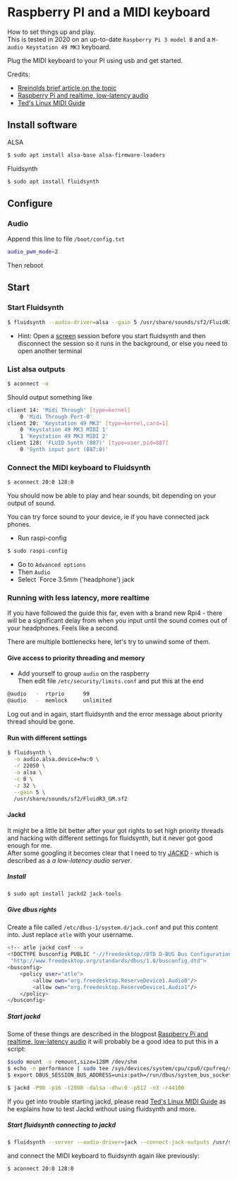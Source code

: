 # Raspberry PI and a MIDI keyboard

How to set things up and play.  
This is tested in 2020 on an up-to-date `Raspberry Pi 3 model B` and a `M-audio Keystation 49 MK3` keyboard.

Plug the MIDI keyboard to your PI using usb and get started.

Credits:

-   [Rreinolds brief article on the topic](https://medium.com/@rreinold/how-to-use-a-raspberry-pi-3-to-turn-midi-piano-to-into-stand-alone-powered-piano-4aeb79e309ce)
-   [Raspberry Pi and realtime, low-latency audio](https://wiki.linuxaudio.org/wiki/raspberrypi)
-   [Ted's Linux MIDI Guide](http://tedfelix.com/linux/linux-midi.html)

## Install software

ALSA

```sh
$ sudo apt install alsa-base alsa-firmware-loaders
```

Fluidsynth

```sh
$ sudo apt install fluidsynth
```

## Configure

### Audio

Append this line to file `/boot/config.txt`

```bash
audio_pwm_mode=2
```

Then reboot

## Start

### Start Fluidsynth

```sh
$ fluidsynth --audio-driver=alsa --gain 5 /usr/share/sounds/sf2/FluidR3_GM.sf2
```

-   Hint: Open a [screen](https://linux.die.net/man/1/screen) session before you start fluidsynth and then disconnect the session so it runs in the background, or else you need to open another terminal

### List alsa outputs

```sh
$ aconnect -o
```

Should output something like

```bash
client 14: 'Midi Through' [type=kernel]
    0 'Midi Through Port-0'
client 20: 'Keystation 49 MK3' [type=kernel,card=1]
    0 'Keystation 49 MK3 MIDI 1'
    1 'Keystation 49 MK3 MIDI 2'
client 128: 'FLUID Synth (887)' [type=user,pid=887]
    0 'Synth input port (887:0)'
```

### Connect the MIDI keyboard to Fluidsynth

```sh
$ aconnect 20:0 128:0
```

You should now be able to play and hear sounds, bit depending on your output of sound.

You can try force sound to your device, ie if you have connected jack phones.

-   Run raspi-config

```sh
$ sudo raspi-config
```

-   Go to `Advanced options`
-   Then `Audio`
-   Select `Force 3.5mm ('headphone') jack

### Running with less latency, more realtime

If you have followed the guide this far, even with a brand new Rpi4 - there will be a significant delay from when you input until the sound comes out of your headphones. Feels like a second.

There are multiple bottlenecks here, let's try to unwind some of them.

#### Give access to priority threading and memory

-   Add yourself to group `audio` on the raspberry  
    Then edit file `/etc/security/limits.conf` and put this at the end

```bash
@audio   -  rtprio      99
@audio   -  memlock     unlimited
```

Log out and in again, start fluidsynth and the error message about priority thread should be gone.

#### Run with different settings

```sh
$ fluidsynth \
  -o audio.alsa.device=hw:0 \
  -r 22050 \
  -a alsa \
  -c 8 \
  -z 32 \
  --gain 5 \
  /usr/share/sounds/sf2/FluidR3_GM.sf2
```

#### Jackd

It might be a little bit better after your got rights to set high priority threads and hacking with different settings for fluidsynth, but it never got good enough for me.  
After some googling it becomes clear that I need to try [JACKD](https://linux.die.net/man/1/jackd) - which is described as a _a low-latency audio server_.

##### Install

```sh
$ sudo apt install jackd2 jack-tools
```

##### Give dbus rights

Create a file called `/etc/dbus-1/system.d/jack.conf` and put this content into. Just replace `atle` with your username.

```bash
<!-- atle jackd conf -->
<!DOCTYPE busconfig PUBLIC "-//freedesktop//DTD D-BUS Bus Configuration 1.0//EN"
 "http://www.freedesktop.org/standards/dbus/1.0/busconfig.dtd">
<busconfig>
    <policy user="atle">
        <allow own="org.freedesktop.ReserveDevice1.Audio0"/>
        <allow own="org.freedesktop.ReserveDevice1.Audio1"/>
    </policy>
</busconfig>
```

##### Start jackd

Some of these things are described in the blogpost [Raspberry Pi and realtime, low-latency audio](https://wiki.linuxaudio.org/wiki/raspberrypi)
it will probably be a good idea to put this in a script:

```sh
$sudo mount -o remount,size=128M /dev/shm
$ echo -n performance | sudo tee /sys/devices/system/cpu/cpu0/cpufreq/scaling_governor
$ export DBUS_SESSION_BUS_ADDRESS=unix:path=/run/dbus/system_bus_socket

$ jackd -P90 -p16 -t2000 -dalsa -dhw:0 -p512 -n3 -r44100
```

If you get into trouble starting jackd, please read [Ted's Linux MIDI Guide](http://tedfelix.com/linux/linux-midi.html) as he explains how to test Jackd without using fluidsynth and more.

##### Start fluidsynth connecting to jackd

```sh
$ fluidsynth --server --audio-driver=jack --connect-jack-outputs /usr/share/sounds/sf2/FluidR3_GM.sf2
```

and connect the MIDI keyboard to fluidsynth again like previously:

```sh
$ aconnect 20:0 128:0
```
